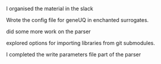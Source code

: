 I organised the material in the slack

Wrote the config file for geneUQ in enchanted surrogates.

did some more work on the parser

explored options for importing libraries from git submodules.

I completed the write parameters file part of the parser

